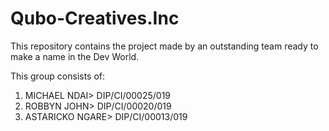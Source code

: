 # Qubo-Creatives.Inc
This repository contains the project made by an outstanding team ready to make a name in the Dev World.

This group consists of:
1. MICHAEL NDAI> DIP/CI/00025/019
2. ROBBYN JOHN> DIP/CI/00020/019
3. ASTARICKO NGARE> DIP/CI/00013/019
